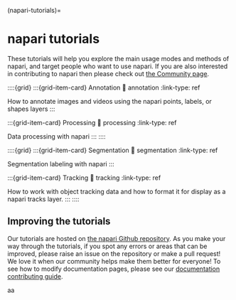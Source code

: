 (napari-tutorials)=
# napari tutorials

These tutorials will help you explore the main usage modes and methods of
napari, and target people who want to use napari. If you are also interested
in contributing to napari then please check out [the Community page](../community/index).

::::{grid}
:::{grid-item-card} Annotation
:link: annotation
:link-type: ref

How to annotate images and videos using the napari points, labels, or shapes layers
:::

:::{grid-item-card} Processing
:link: processing
:link-type: ref

Data processing with napari
:::
::::

::::{grid}
:::{grid-item-card} Segmentation
:link: segmentation
:link-type: ref

Segmentation labeling with napari
:::

:::{grid-item-card} Tracking
:link: tracking
:link-type: ref

How to work with object tracking data and how to format it for display as a napari tracks layer.
:::
::::

## Improving the tutorials

Our tutorials are hosted on [the napari Github repository](https://github.com/napari/napari).
As you make your way through the tutorials, if you spot any errors or areas that
can be improved, please raise an issue on the repository or make a pull
request! We love it when our community helps make them better for everyone!
To see how to modify documentation pages, please see our
[documentation contributing guide](../developers/documentation/index).


aa 
